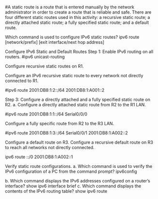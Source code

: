 #A static route is a route that is entered manually by the network administrator in order to create a route that is reliable and safe.
There are four different static routes used in this activity: a recursive static route; a directly attached static route; a fully specified static route; and a default route.



 Which command is used to configure IPv6 static routes?
ipv6 route [network/prefix] [exit interface/next hop address]



Configure IPv6 Static and Default Routes
Step 1: Enable IPv6 routing on all routers.
 #ipv6 unicast-routing


Configure recursive static routes on R1.

Configure an IPv6 recursive static route to every network not directly connected to R1.

#ipv6 route 2001:DB8:1:2::/64 2001:DB8:1:A001::2




Step 3: Configure a directly attached and a fully specified static route on R2.
a. Configure a directly attached static route from R2 to the R1 LAN.

#ipv6 route 2001:DB8:1:1::/64 Serial0/0/0


Configure a fully specific route from R2 to the R3 LAN.

#ipv6 route 2001:DB8:1:3::/64 Serial0/0/1 2001:DB8:1:A002::2


Configure a default route on R3.
Configure a recursive default route on R3 to reach all networks not directly connected.

ipv6 route ::/0 2001:DB8:1:A002::1


Verify static route configurations.
a. Which command is used to verify the IPv6 configuration of a PC from the command prompt? 
	ipv6config

b. Which command displays the IPv6 addresses configured on a router’s interface? 
	show ipv6 interface brief
c. Which command displays the contents of the IPv6 routing table? 
	show ipv6 route
